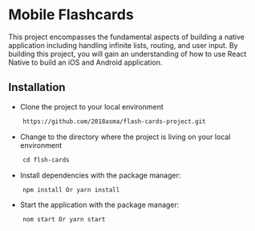 # Mobile Flashcards
This project encompasses the fundamental aspects of building a native application including handling infinite lists, routing, and user input. By building this project, you will gain an understanding of how to use React Native to build an iOS and Android application.

## Installation
* Clone the project to your local environment
```diff
    https://github.com/2018asma/flash-cards-project.git
```
* Change to the directory where the project is living on your local environment
```diff
    cd flsh-cards
```
* Install dependencies with the package manager:
```diff
    npm install Or yarn install
```
* Start the application with the package manager:
```diff
    nom start Or yarn start
```
